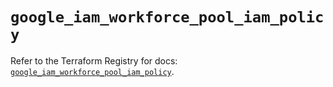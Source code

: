 # `google_iam_workforce_pool_iam_policy`

Refer to the Terraform Registry for docs: [`google_iam_workforce_pool_iam_policy`](https://registry.terraform.io/providers/hashicorp/google-beta/6.49.1/docs/resources/google_iam_workforce_pool_iam_policy).
